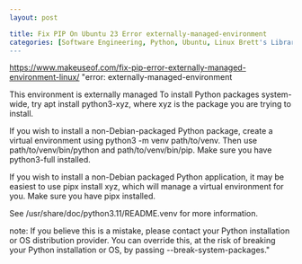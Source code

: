 ```yaml
---
layout: post

title: Fix PIP On Ubuntu 23 Error externally-managed-environment
categories: [Software Engineering, Python, Ubuntu, Linux Brett's Library]
---
```


https://www.makeuseof.com/fix-pip-error-externally-managed-environment-linux/
"error: externally-managed-environment

This environment is externally managed
To install Python packages system-wide, try apt install
python3-xyz, where xyz is the package you are trying to
install.

If you wish to install a non-Debian-packaged Python package, create a virtual environment using python3 -m venv path/to/venv. Then use path/to/venv/bin/python and path/to/venv/bin/pip. Make
sure you have python3-full installed.

If you wish to install a non-Debian packaged Python application,
it may be easiest to use pipx install xyz, which will manage a
virtual environment for you. Make sure you have pipx installed.

See /usr/share/doc/python3.11/README.venv for more information.

note: If you believe this is a mistake, please contact your Python installation or OS distribution provider. You can override this, at the risk of breaking your Python installation or OS, by passing --break-system-packages."

